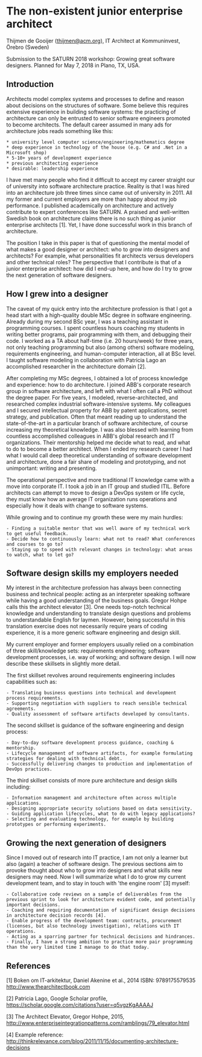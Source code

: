 # The non-existent junior enterprise architect
Thijmen de Gooijer (thijmen@acm.org), IT Architect at Kommuninvest, Örebro (Sweden)

Submission to the SATURN 2018 workshop: Growing great software designers. Planned for May 7, 2018 in Plano, TX, USA.

## Introduction
Architects model complex systems and processes to define and reason about decisions on the structures of software. Some believe this requires extensive experience in building software systems: the practicing of architecture can only be entrusted to senior software engineers promoted to become architects. The default career assumed in many ads for architecture jobs reads something like this:

	* university level computer science/engineering/mathematics degree
	* deep experience in technology of the house (e.g. C# and .Net in a Microsoft shop)
	* 5-10+ years of development experience
	* previous architecting experience
	* desirable: leadership experience

I have met many people who find it difficult to accept my career straight our of university into software architecture practice. Reality is that I was hired into an architecture job three times since came out of university in 2011. All my former and current employers are more than happy about my job performance. I published academically on architecture and actively contribute to expert conferences like SATURN. A praised and well-written Swedish book on architecture claims there is no such thing as junior enterprise architects [1]. Yet, I have done successful work in this branch of architecture.

The position I take in this paper is that of questioning the mental model of what makes a good designer or architect: who to grow into designers and architects? For example, what personalities fit architects versus developers and other technical roles? The perspective that I contribute is that of a junior enterprise architect: how did I end-up here, and how do I try to grow the next generation of software designers.

## How I grew into a designer
The caveat of my quick entry into the architecture profession is that I got a head start with a high-quality double MSc degree in software engineering. Already during my second BSc year, I was a teaching assistant in programming courses. I spent countless hours coaching my students in writing better programs, pair programming with them, and debugging their code. I worked as a TA about half-time (i.e. 20 hours/week) for three years, not only teaching programming but also (among others) software modeling, requirements engineering, and human-computer interaction, all at BSc level. I taught software modeling in collaboration with Patricia Lago an accomplished researcher in the architecture domain [2]. 

After completing my MSc degrees, I obtained a lot of process knowledge and experience: how to do architecture. I joined ABB's corporate research group in software architecture, and left with what I often call a PhD without the degree paper. For five years, I modeled, reverse-architected, and researched complex industrial software-intensive systems. My colleagues and I secured intellectual property for ABB by patent applications, secret strategy, and publication. Often that meant reading up to understand the state-of-the-art in a particular branch of software architecture, of course increasing my theoretical knowledge. I was also blessed with learning from countless accomplished colleagues in ABB's global research and IT organizations. Their mentorship helped me decide what to read, and what to do to become a better architect. When I ended my research career I had what I would call deep theoretical understanding of software development and architecture, done a fair share of modeling and prototyping, and not unimportant: writing and presenting.

The operational perspective and more traditional IT knowledge came with a move into corporate IT. I took a job in an IT group and studied ITIL. Before architects can attempt to move to design a DevOps system or life cycle, they must know how an average IT organization runs operations and especially how it deals with change to software systems. 

While growing and to continue my growth these were my main hurdles:

	- Finding a suitable mentor that was well aware of my technical work to get useful feedback.
	- Decide how to continuously learn: what not to read? What conferences and courses to go to?
	- Staying up to speed with relevant changes in technology: what areas to watch, what to let go?

## Software design skills my employers needed
My interest in the architecture profession has always been connecting business and technical people: acting as an interpreter speaking software while having a good understanding of the business goals. Gregor Hohpe calls this the architect elevator [3]. One needs top-notch technical knowledge and understanding to translate design questions and problems to understandable English for laymen. However, being successful in this translation exercise does not necessarily require years of coding experience, it is a more generic software engineering and design skill.

My current employer and former employers usually relied on a combination of three skill/knowledge sets: requirements engineering; software development processes, i.e. way of working; and software design. I will now describe these skillsets in slightly more detail.

The first skillset revolves around requirements engineering includes capabilities such as:

	- Translating business questions into technical and development process requirements.
	- Supporting negotiation with suppliers to reach sensible technical agreements.
	- Quality assessment of software artifacts developed by consultants.

The second skillset is guidance of the software engineering and design process:

	- Day-to-day software development process guidance, coaching & mentorship.
	- Lifecycle management of software artifacts, for example formulating strategies for dealing with technical debt.
	- Successfully delivering changes to production and implementation of DevOps practices.

The third skillset consists of more pure architecture and design skills including:

	- Information management and architecture often across multiple applications.
	- Designing appropriate security solutions based on data sensitivity.
	- Guiding application lifecycles, what to do with legacy applications? 
	- Selecting and evaluating technology, for example by building prototypes or performing experiments.

## Growing the next generation of designers
Since I moved out of research into IT practice, I am not only a learner but also (again) a teacher of software design. The previous sections aim to provoke thought about who to grow into designers and what skills new designers may need. Now I will summarize what I do to grow my current development team, and to stay in touch with 'the engine room' [3] myself:

	- Collaborative code reviews on a sample of deliverables from the previous sprint to look for architecture evident code, and potentially important decisions.
	- Coaching and requiring documentation of significant design decisions in architecture decision records [4].
	- Enable progress of the development team: contracts, procurement (licenses, but also technology investigation), relations with IT operations.
	- Acting as a sparring partner for technical decisions and hindrances.
	- Finally, I have a strong ambition to practice more pair programming than the very limited time I manage to do that today.

## References
[1] Boken om IT-arkitektur, Daniel Akenine et al., 2014 ISBN: 9789175579535 http://www.thearchitectbook.com

[2] Patricia Lago, Google Scholar profile, https://scholar.google.com/citations?user=q5vgzKgAAAAJ

[3] The Architect Elevator, Gregor Hohpe, 2015, http://www.enterpriseintegrationpatterns.com/ramblings/79_elevator.html

[4] Example reference: http://thinkrelevance.com/blog/2011/11/15/documenting-architecture-decisions

